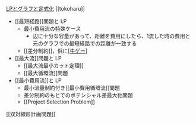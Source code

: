 
[LPとグラフと定式化](http://tokoharu.github.io/tokoharupage/docs/formularization.pdf) [[tokoharu]]

- [[最短経路]]問題と LP
    - 最小費用流の特殊ケース
        - 辺に十分な容量があって、距離を費用にしたら、1流した時の費用と元のグラフでの最短経路での距離が一致する
    - [[差分制約]]，俗に[[牛ゲー]](POJ3169(Layout))
- [[最大流]]問題と LP
    - [[最大流最小カット定理]]
    - [[最大循環流]]問題
- [[最小費用流]]と LP
    - 最小流量制約付き[[最小費用循環流]]問題
    - 差分制約のもとでのポテンシャル差最大化問題
    - [[Project Selection Problem]]

[[双対線形計画問題]]
